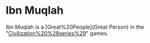 # Ibn Muqlah

Ibn Muqlah is a [Great%20People](Great Person) in the "[Civilization%20%28series%29](Civilization)" games.